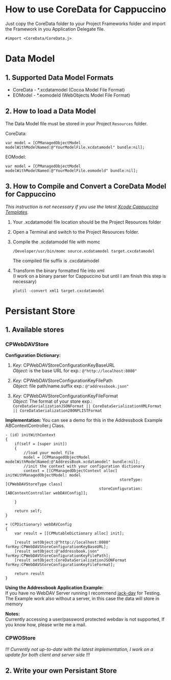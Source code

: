 [xcode-template]: http://github.com/rbartolome/xcode-cappuccino

# How to use CoreData for Cappuccino #
Just copy the CoreData folder to your Project Frameworks folder and import the Framework in you Application Delegate file.

	#import <CoreData/CoreData.j>  

# Data Model #

## 1. Supported Data Model Formats ##
- CoreData - *.xcdatamodel (Cocoa Model File Format)
- EOModel - *.eomodeld (WebObjects Model File Format)

## 2. How to load a Data Model ##
The Data Model file must be stored in your Project `Resources` folder.

CoreData:

	var model = [CPManagedObjectModel modelWithModelNamed:@"YourModelFile.xcdatamodel" bundle:nil];

EOModel:

	var model = [CPManagedObjectModel modelWithModelNamed:@"YourModelFile.eomodeld" bundle:nil];
  
## 3. How to Compile and Convert a CoreData Model for Cappuccino ##
*This instruction is not necessary if you use the latest [Xcode Cappuccino Templates][xcode-template].*  
  

1. Your .xcdatamodel file location should be the Project Resources folder

2. Open a Terminal and switch to the Project Resources folder.

3. Compile the .xcdatamodel file with momc    

	`/Developer/usr/bin/momc source.xcdatamodel target.cxcdatamodel`  
  
	The compiled file suffix is .cxcdatamodel

4. Transform the binary formatted file into xml   
	(I work on a binary parser for Cappuccino but until I am finish this step is necessary)  
	  
	`plutil -convert xml1 target.cxcdatamodel`
	
	
# Persistant Store #

## 1. Available stores ##
### CPWebDAVStore ###
**Configuration Dictionary:**

1. 	*Key:* CPWebDAVStoreConfigurationKeyBaseURL  
	*Object:* is the base URL for exp.: `@"http://localhost:8080"`  
	
2. 	*Key:* CPWebDAVStoreConfigurationKeyFilePath  
	*Object:*  file path/name.suffix exp.: `@"addressbook.json"`
	
3. 	*Key:* CPWebDAVStoreConfigurationKeyFileFormat  
	*Object:* The format of your store exp.:  
	`CoreDataSerializationJSONFormat || CoreDataSerializationXMLFormat || CoreDataSerialization280NPLISTFormat`

**Implementation:**
You can see a demo for this in the Addressbook Example ABContextController.j Class.

	- (id) initWithContext
	{
		if(self = [super init])
		{
			//load your model file
			model = [CPManagedObjectModel modelWithModelNamed:@"AddressBook.xcdatamodel" bundle:nil];
			//init the context with your configuration dictionary
			context = [[CPManagedObjectContext alloc] initWithManagedObjectModel: model 
													  storeType: [CPWebDAVStoreType class] 
											 storeConfiguration: [ABContextController webDAVConfig]];
																				 	
		}
	
		return self;
	}

	+ (CPDictionary) webDAVConfig
	{
		var result = [[CPMutableDictionary alloc] init];

		[result setObject:@"http://localhost:8080" forKey:CPWebDAVStoreConfigurationKeyBaseURL];
		[result setObject:@"addressbook.json" forKey:CPWebDAVStoreConfigurationKeyFilePath];
		[result setObject:CoreDataSerializationJSONFormat forKey:CPWebDAVStoreConfigurationKeyFileFormat];

		return result
	}

**Using the Addressbook Application Example:**  
If you have no WebDAV Server running I recommend [jack-dav](http://github.com/tlrobinson/jack-dav) for Testing.
The Example work also without a server, in this case the data will store in memory

**Notes:**  
Currently accessing a user/password protected webdav is not supported, If you know how, please write me a mail.

### CPWOStore ###
*!!! Currently not up-to-date with the latest implementation, I work on a update for both client and server side !!!*

## 2. Write your own Persistant Store ##
